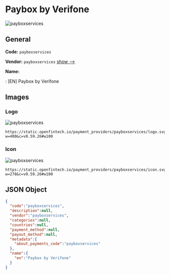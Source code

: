 
# Paybox by Verifone 
![payboxservices](https://static.openfintech.io/payment_providers/payboxservices/logo.svg?w=400&c=v0.59.26#w100)  

## General 
 
**Code:** `payboxservices` 
 
**Vendor:** `payboxservices` [show -->](/vendors/payboxservices/) 
 
**Name:** 
 
:	[EN] Paybox by Verifone 
 

## Images 

### Logo 
 
![payboxservices](https://static.openfintech.io/payment_providers/payboxservices/logo.svg?w=400&c=v0.59.26#w100)  

```
https://static.openfintech.io/payment_providers/payboxservices/logo.svg?w=400&c=v0.59.26#w100
```  

### Icon 
 
![payboxservices](https://static.openfintech.io/payment_providers/payboxservices/icon.svg?w=278&c=v0.59.26#w100)  

```
https://static.openfintech.io/payment_providers/payboxservices/icon.svg?w=278&c=v0.59.26#w100
```  

## JSON Object 

```json
{
  "code":"payboxservices",
  "description":null,
  "vendor":"payboxservices",
  "categories":null,
  "countries":null,
  "payment_method":null,
  "payout_method":null,
  "metadata":{
    "about_payments_code":"payboxservices"
  },
  "name":{
    "en":"Paybox by Verifone"
  }
}
```  
